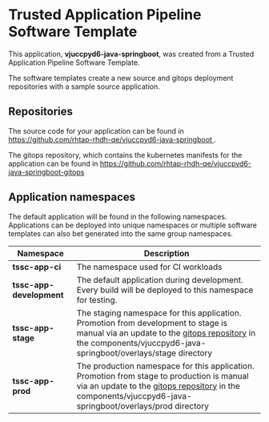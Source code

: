 # Trusted Application Pipeline Software Template

This application, **vjuccpyd6-java-springboot**, was created from a Trusted Application Pipeline Software Template.

The software templates create a new source and gitops deployment repositories with a sample source application. 

## Repositories

The source code for your application can be found in [https://github.com/rhtap-rhdh-qe/vjuccpyd6-java-springboot ](https://github.com/rhtap-rhdh-qe/vjuccpyd6-java-springboot ).
 
The gitops repository, which contains the kubernetes manifests for the application can be found in 
[https://github.com/rhtap-rhdh-qe/vjuccpyd6-java-springboot-gitops ](https://github.com/rhtap-rhdh-qe/vjuccpyd6-java-springboot-gitops ) 

## Application namespaces 

The default application will be found in the following namespaces. Applications can be deployed into unique namespaces or multiple software templates can also bet generated into the same group namespaces.  

|  Namespace   |  Description   |  
| -------- | -------- |
| **tssc-app-ci** | The namespace used for CI workloads |
| **tssc-app-development** | The default application during development. Every build will be deployed to this namespace for testing. |
| **tssc-app-stage** | The staging namespace for this application. Promotion from development to stage is manual via an update to the [gitops repository](https://github.com/rhtap-rhdh-qe/vjuccpyd6-java-springboot-gitops ) in the components/vjuccpyd6-java-springboot/overlays/stage directory |
| **tssc-app-prod** | The production namespace for this application. Promotion from stage to production is manual via an update to the [gitops repository](https://github.com/rhtap-rhdh-qe/vjuccpyd6-java-springboot-gitops ) in the components/vjuccpyd6-java-springboot/overlays/prod directory |
